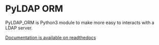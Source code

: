 PyLDAP ORM
==========

PyLDAP_ORM is Python3 module to make more easy to interacts with a LDAP server.

[Documentation is available on readthedocs](http://pyldap-orm.readthedocs.io/en/latest/index.html)

